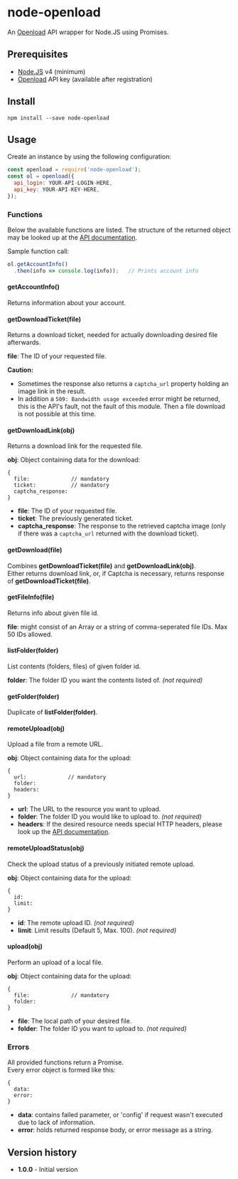 # node-openload
An [Openload](https://openload.co) API wrapper for Node.JS using Promises.

## Prerequisites
* [Node.JS](https://nodejs.org) v4 (minimum)
* [Openload](https://openload.co) API key (available after registration)

## Install
`npm install --save node-openload`

## Usage
Create an instance by using the following configuration:
```js
const openload = require('node-openload');
const ol = openload({
  api_login: YOUR-API-LOGIN-HERE,
  api_key: YOUR-API-KEY-HERE,
});
```

### Functions
Below the available functions are listed. The structure of the returned object may be looked up at the [API documentation](https://openload.co/api).

Sample function call:
```js
ol.getAccountInfo()
  .then(info => console.log(info));   // Prints account info
```

#### getAccountInfo()
Returns information about your account.

#### getDownloadTicket(file)
Returns a download ticket, needed for actually downloading desired file afterwards.

**file**: The ID of your requested file.

**Caution:**  
* Sometimes the response also returns a `captcha_url` property holding an image link in the result.  
* In addition a `509: Bandwidth usage exceeded` error might be returned, this is the API's fault, not the fault of this module. Then a file download is not possible at this time.

#### getDownloadLink(obj)
Returns a download link for the requested file.

**obj**: Object containing data for the download:
```
{
  file:             // mandatory
  ticket:           // mandatory
  captcha_response:
}
```
* **file**: The ID of your requested file.
* **ticket**: The previously generated ticket.
* **captcha_response**: The response to the retrieved captcha image (only if there was a `captcha_url` returned with the download ticket).

#### getDownload(file)
Combines **getDownloadTicket(file)** and **getDownloadLink(obj)**.  
Either returns download link, or, if Captcha is necessary, returns response of **getDownloadTicket(file)**.

#### getFileInfo(file)
Returns info about given file id.

**file**: might consist of an Array or a string of comma-seperated file IDs. Max 50 IDs allowed.

#### listFolder(folder)
List contents (folders, files) of given folder id.

**folder**: The folder ID you want the contents listed of. *(not required)*

#### getFolder(folder)
Duplicate of **listFolder(folder)**.

#### remoteUpload(obj)  
Upload a file from a remote URL.

**obj**: Object containing data for the upload:
```
{
  url:             // mandatory
  folder:
  headers:
}
```
* **url**: The URL to the resource you want to upload.
* **folder**: The folder ID you would like to upload to. *(not required)*
* **headers**: If the desired resource needs special HTTP headers, please look up the [API documentation](https://openload.co/api).

#### remoteUploadStatus(obj)
Check the upload status of a previously initiated remote upload.

**obj**: Object containing data for the upload:
```
{
  id:
  limit:
}
```
* **id**: The remote upload ID. *(not required)*
* **limit**: Limit results (Default 5, Max. 100). *(not required)*

#### upload(obj)
Perform an upload of a local file.

**obj**: Object containing data for the upload:
```
{
  file:             // mandatory
  folder:
}
```
* **file**: The local path of your desired file.
* **folder**: The folder ID you want to upload to. *(not required)*


### Errors

All provided functions return a Promise.  
Every error object is formed like this:
```
{
  data:
  error:
}
```

* **data**: contains failed parameter, or 'config' if request wasn't executed due to lack of information.  
* **error**: holds returned response body, or error message as a string.

## Version history
* **1.0.0** - Initial version
